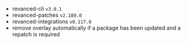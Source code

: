 * revanced-cli `v3.0.1`
* revanced-patches `v2.189.0`
* revanced-integrations `v0.117.0`
* remove overlay automatically if a package has been updated and a repatch is required
